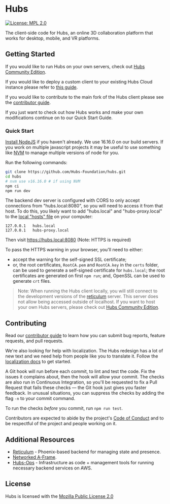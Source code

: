 # Hubs

[![License: MPL 2.0](https://img.shields.io/badge/License-MPL%202.0-brightgreen.svg)](https://opensource.org/licenses/MPL-2.0)

The client-side code for Hubs, an online 3D collaboration platform that works for desktop, mobile, and VR platforms.

## Getting Started

If you would like to run Hubs on your own servers, check out [Hubs Community Edition](https://github.com/Hubs-Foundation/hubs-cloud/tree/master/community-edition).

If you would like to deploy a custom client to your existing Hubs Cloud instance please refer to [this guide](https://docs.hubsfoundation.org/hubs-cloud-custom-clients.html).

If you would like to contribute to the main fork of the Hubs client please see the [contributor guide](./CONTRIBUTING.md).

If you just want to check out how Hubs works and make your own modifications continue on to our Quick Start Guide.

### Quick Start

[Install NodeJS](https://nodejs.org) if you haven't already. We use 16.16.0 on our build servers. If you work on multiple javascript projects it may be useful to use something like [NVM](https://github.com/nvm-sh/nvm) to manage multiple versions of node for you.

Run the following commands:

```bash
git clone https://github.com/Hubs-Foundation/hubs.git
cd hubs
# nvm use v16.16.0 # if using NVM
npm ci
npm run dev
```

The backend dev server is configured with CORS to only accept connections from "hubs.local:8080", so you will need to access it from that host. To do this, you likely want to add "hubs.local" and "hubs-proxy.local" to the [local "hosts" file](https://phoenixnap.com/kb/how-to-edit-hosts-file-in-windows-mac-or-linux) on your computer:

```
127.0.0.1	hubs.local
127.0.0.1	hubs-proxy.local
```

Then visit https://hubs.local:8080 (Note: HTTPS is required)

To pass the HTTPS warning in your browser, you'll need to either:
* accept the warning for the self-signed SSL certificate;
* or, the root certificates, `RootCA.pem` and `RootCA.key` in the `certs` folder, can be used to generate a self-signed certificate for `hubs.local`; the root certificates are generated on first `npm run`; and, OpenSSL can be used to generate `crt` files. 


> Note: When running the Hubs client locally, you will still connect to the development versions of the [reticulum](https://github.com/Hubs-Foundation/reticulum) server. This server does not allow being accessed outside of localhost. If you want to host your own Hubs servers, please check out [Hubs Community Edition](https://github.com/Hubs-Foundation/hubs-cloud/tree/master/community-edition).

## Contributing

Read our [contributor guide](./CONTRIBUTING.md) to learn how you can submit bug reports, feature requests, and pull requests.

We're also looking for help with localization. The Hubs redesign has a lot of new text and we need help from people like you to translate it. Follow the [localization docs](./src/assets/locales/README.md) to get started.

A Git hook will run before each commit, to lint and test the code.
Fix the issues it complains about, then the hook will allow your commit.
The checks are also run in Continuous Integration, so you'll be requested to fix a Pull Request that fails these checks — the Git hook just gives you faster feedback.
In unusual situations, you can suppress the checks by adding the flag `-n` to your commit command.

To run the checks *before* you commit, run `npm run test`.

Contributors are expected to abide by the project's [Code of Conduct](./CODE_OF_CONDUCT.md) and to be respectful of the project and people working on it.

## Additional Resources

* [Reticulum](https://github.com/Hubs-Foundation/reticulum) - Phoenix-based backend for managing state and presence.
* [Networked A-Frame](https://github.com/Hubs-Foundation/networked-aframe).
* [Hubs-Ops](https://github.com/Hubs-Foundation/hubs-ops) - Infrastructure as code + management tools for running necessary backend services on AWS.

## License

Hubs is licensed with the [Mozilla Public License 2.0](./LICENSE)

